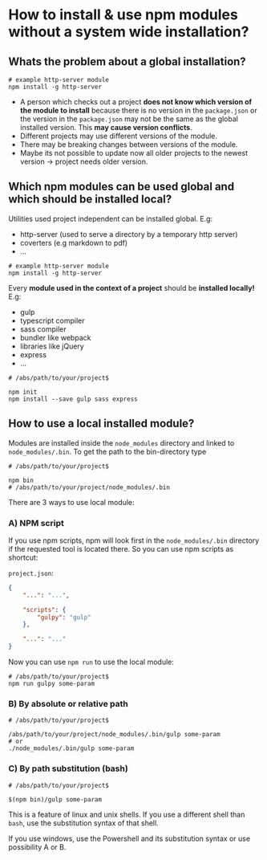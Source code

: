 # How to install & use npm modules without a system wide installation?


## Whats the problem about a global installation?

```shell
# example http-server module
npm install -g http-server
```

* A person which checks out a project **does not know which version of the module to install**
  because there is no version in the `package.json`
  or the version in the `package.json` may not be the same as the global installed version.
  This **may cause version conflicts**.
* Different projects may use different versions of the module.
* There may be breaking changes between versions of the module.
* Maybe its not possible to update now all older projects to the newest version
  -> project needs older version.


## Which npm modules can be used global and which should be installed local?

Utilities used project independent can be installed global. E.g:

* http-server (used to serve a directory by a temporary http server)
* coverters (e.g markdown to pdf)
* ...

```shell
# example http-server module
npm install -g http-server
```

Every **module used in the context of a project** should be **installed locally!** E.g:

* gulp
* typescript compiler
* sass compiler
* bundler like webpack
* libraries like jQuery
* express
* ...

```shell
# /abs/path/to/your/project$

npm init
npm install --save gulp sass express
```


## How to use a local installed module?

Modules are installed inside the `node_modules` directory and linked to `node_modules/.bin`.
To get the path to the bin-directory type
```shell
# /abs/path/to/your/project$

npm bin
# /abs/path/to/your/project/node_modules/.bin
```

There are 3 ways to use local module:


### A) NPM script

If you use npm scripts, npm will look first in the `node_modules/.bin` directory if the requested tool is located there. So you can use npm scripts as shortcut:

`project.json`:
```json
{
	"...": "...",

	"scripts": {
		"gulpy": "gulp"
	},

	"...": "..."
}
```
Now you can use `npm run` to use the local module:
```shell
# /abs/path/to/your/project$
npm run gulpy some-param
```


### B) By absolute or relative path

```shell
# /abs/path/to/your/project$

/abs/path/to/your/project/node_modules/.bin/gulp some-param
# or
./node_modules/.bin/gulp some-param
```

### C) By path substitution (bash)

```shell
# /abs/path/to/your/project$

$(npm bin)/gulp some-param
```
This is a feature of linux and unix shells. If you use a different shell than `bash`, use the substitution syntax of that shell.

If you use windows, use the Powershell and its substitution syntax or use possibility A or B.
